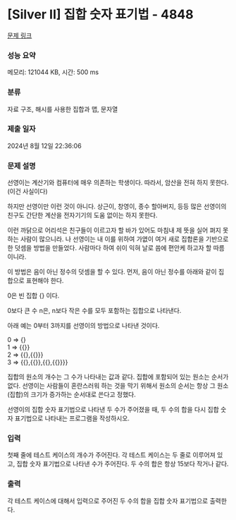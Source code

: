 # [Silver II] 집합 숫자 표기법 - 4848 

[문제 링크](https://www.acmicpc.net/problem/4848) 

### 성능 요약

메모리: 121044 KB, 시간: 500 ms

### 분류

자료 구조, 해시를 사용한 집합과 맵, 문자열

### 제출 일자

2024년 8월 12일 22:36:06

### 문제 설명

<p>선영이는 계산기와 컴퓨터에 매우 의존하는 학생이다. 따라서, 암산을 전혀 하지 못한다. (이건 사실이다)</p>

<p>하지만 선영이만 이런 것이 아니다. 상근이, 창영이, 종수 할아버지, 등등 많은 선영이의 친구도 간단한 계산을 전자기기의 도움 없이는 하지 못한다.</p>

<p>이런 까닭으로 어리석은 친구들이 이르고자 할 바가 있어도 마침내 제 뜻을 실어 펴지 못하는 사람이 많으니라. 나 선영이는 내 이를 위하여 가엾이 여거 새로 집합론을 기반으로 한 덧셈을 방법을 만들었다. 사람마다 하여 쉬이 익혀 날로 씀에 편안케 하고자 할 따름이니라.</p>

<p>이 방법은 음이 아닌 정수의 덧셈을 할 수 있다. 먼저, 음이 아닌 정수를 아래와 같이 집합으로 표현해야 한다.</p>

<p>0은 빈 집합 {} 이다.</p>

<p>0보다 큰 수 n은, n보다 작은 수를 모두 포함하는 집합으로 나타낸다.</p>

<p>아래 예는 0부터 3까지를 선영이의 방법으로 나타낸 것이다.</p>

<p>0 => {}<br>
1 => {{}}<br>
2 => {{},{{}}}<br>
3 => {{},{{}},{{},{{}}}}</p>

<p>집합의 원소의 개수는 그 수가 나타내는 값과 같다. 집합에 포함되어 있는 원소는 순서가 없다. 선영이는 사람들이 혼란스러워 하는 것을 막기 위해서 원소의 순서는 항상 그 원소(집합)의 크기가 증가하는 순서대로 쓴다고 정했다.</p>

<p>선영이의 집합 숫자 표기법으로 나타낸 두 수가 주어졌을 때, 두 수의 합을 다시 집합 숫자 표기법으로 나타내는 프로그램을 작성하시오.</p>

### 입력 

 <p>첫째 줄에 테스트 케이스의 개수가 주어진다. 각 테스트 케이스는 두 줄로 이루어져 있고, 집합 숫자 표기법으로 나타낸 수가 주어진다. 두 수의 합은 항상 15보다 작거나 같다.</p>

### 출력 

 <p>각 테스트 케이스에 대해서 입력으로 주어진 두 수의 합을 집합 숫자 표기법으로 출력한다.</p>

